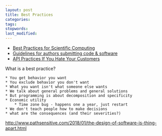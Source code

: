 ```yaml
---
layout: post
title: Best Practices
categories:
tags:
stopwords:
last_modified:
---
```


* [Best Practices for Scientific Computing](https://journals.plos.org/plosbiology/article?id=10.1371/journal.pbio.1001745)
* [Guidelines for authors submitting code & software](https://www.nature.com/documents/GuidelinesCodePublication.pdf)
* [API Practices If You Hate Your Customers](https://queue.acm.org/detail.cfm?ref=rss&id=3375635)

What is a best practice?

	* You get behavior you want
	* You exclude behavior you don't want
	* What you want isn't what someone else wants
	* We talk about general problems and general solutions
	* But programming is about decomposition and specificity
	* Economic utility
		* Time zone bug - happens one a year, just restart
	* We don't teach people how to make decisions
	* what are the consequences (and their severities?)


http://www.pathsensitive.com/2018/01/the-design-of-software-is-thing-apart.html
